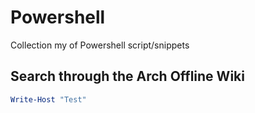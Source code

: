 # Powershell

Collection my of Powershell script/snippets

## Search through the Arch Offline Wiki
``` Powershell
Write-Host "Test"
```
